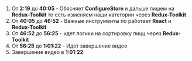 1) От **2:19** до **40:05** - Обясняет **ConfigureStore** и дальше пишем на **Redux-Toolkit** то есть изменяем наши категории через **Redux-Toolkit**
2) От **40:05** до **46:52** - Важные инструменты по работает **React** и **Redux-Toolkit**
3) От **46:52** до **56:25** - идет логики на сортировку пицц через **Redux-Toolkit**
4) От **56:25** до **1:01:22** - Идет завершение видео 
5) Завершение видео в **1:01:22**